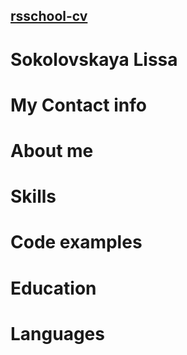 ## [rsschool-cv](rsschool-cv)

# Sokolovskaya Lissa

# My Contact info

# About me

# Skills

# Code examples

# Education

# Languages

